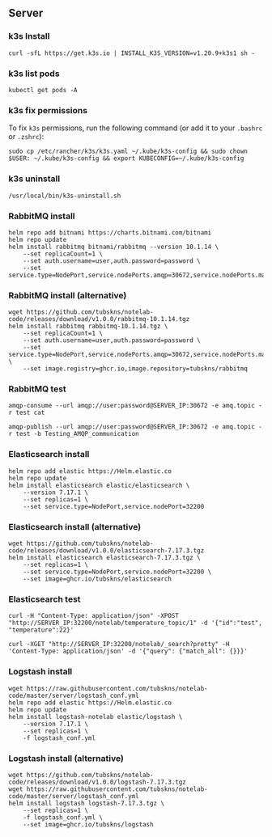## Server

### k3s Install 

```shell
curl -sfL https://get.k3s.io | INSTALL_K3S_VERSION=v1.20.9+k3s1 sh -
```

### k3s list pods 

```shell
kubectl get pods -A
```

### k3s fix permissions

To fix `k3s` permissions, run the following command (or add it to your `.bashrc` or `.zshrc`):

```shell
sudo cp /etc/rancher/k3s/k3s.yaml ~/.kube/k3s-config && sudo chown $USER: ~/.kube/k3s-config && export KUBECONFIG=~/.kube/k3s-config
```

### k3s uninstall

```shell
/usr/local/bin/k3s-uninstall.sh
```

### RabbitMQ install

```shell
helm repo add bitnami https://charts.bitnami.com/bitnami
helm repo update
helm install rabbitmq bitnami/rabbitmq --version 10.1.14 \
    --set replicaCount=1 \
    --set auth.username=user,auth.password=password \
    --set service.type=NodePort,service.nodePorts.amqp=30672,service.nodePorts.manager=31672
```

### RabbitMQ install (alternative)

```shell
wget https://github.com/tubskns/notelab-code/releases/download/v1.0.0/rabbitmq-10.1.14.tgz
helm install rabbitmq rabbitmq-10.1.14.tgz \
    --set replicaCount=1 \
    --set auth.username=user,auth.password=password \
    --set service.type=NodePort,service.nodePorts.amqp=30672,service.nodePorts.manager=31672 \
    --set image.registry=ghcr.io,image.repository=tubskns/rabbitmq
```

### RabbitMQ test

```shell
amqp-consume --url amqp://user:password@SERVER_IP:30672 -e amq.topic -r test cat
```

```shell
amqp-publish --url amqp://user:password@SERVER_IP:30672 -e amq.topic -r test -b Testing_AMQP_communication
```



### Elasticsearch install

```shell
helm repo add elastic https://Helm.elastic.co
helm repo update
helm install elasticsearch elastic/elasticsearch \
    --version 7.17.1 \
    --set replicas=1 \
    --set service.type=NodePort,service.nodePort=32200
```

### Elasticsearch install (alternative)

```shell
wget https://github.com/tubskns/notelab-code/releases/download/v1.0.0/elasticsearch-7.17.3.tgz
helm install elasticsearch elasticsearch-7.17.3.tgz \
    --set replicas=1 \
    --set service.type=NodePort,service.nodePort=32200 \
    --set image=ghcr.io/tubskns/elasticsearch
```

### Elasticsearch test

```shell
curl -H "Content-Type: application/json" -XPOST "http://SERVER_IP:32200/notelab/temperature_topic/1" -d '{"id":"test", "temperature":22}'
```

```shell
curl -XGET "http://SERVER_IP:32200/notelab/_search?pretty" -H 'Content-Type: application/json' -d '{"query": {"match_all": {}}}'
```


### Logstash install

```shell
wget https://raw.githubusercontent.com/tubskns/notelab-code/master/server/logstash_conf.yml
helm repo add elastic https://Helm.elastic.co
helm repo update
helm install logstash-notelab elastic/logstash \
    --version 7.17.1 \
    --set replicas=1 \
    -f logstash_conf.yml 
```

### Logstash install (alternative)

```shell
wget https://github.com/tubskns/notelab-code/releases/download/v1.0.0/logstash-7.17.3.tgz
wget https://raw.githubusercontent.com/tubskns/notelab-code/master/server/logstash_conf.yml
helm install logstash logstash-7.17.3.tgz \
    --set replicas=1 \
    -f logstash_conf.yml \
    --set image=ghcr.io/tubskns/logstash
```